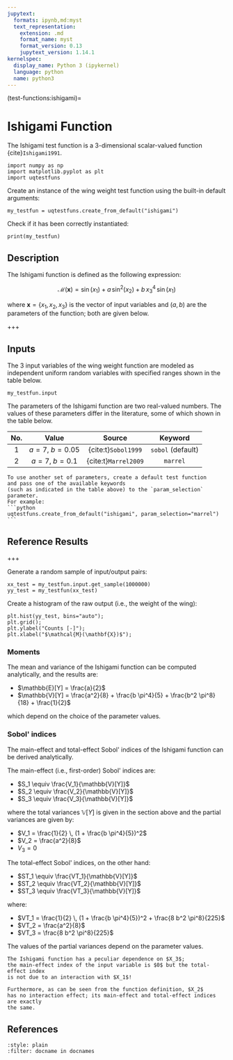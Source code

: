 ```yaml
---
jupytext:
  formats: ipynb,md:myst
  text_representation:
    extension: .md
    format_name: myst
    format_version: 0.13
    jupytext_version: 1.14.1
kernelspec:
  display_name: Python 3 (ipykernel)
  language: python
  name: python3
---
```


(test-functions:ishigami)=
# Ishigami Function

The Ishigami test function is a 3-dimensional scalar-valued function {cite}`Ishigami1991`.

```{code-cell} ipython3
import numpy as np
import matplotlib.pyplot as plt
import uqtestfuns
```

Create an instance of the wing weight test function using
the built-in default arguments:

```{code-cell} ipython3
my_testfun = uqtestfuns.create_from_default("ishigami")
```

Check if it has been correctly instantiated:

```{code-cell} ipython3
print(my_testfun)
```

## Description

The Ishigami function is defined as the following expression:

$$
\mathcal{M}(\boldsymbol{x}) = \sin(x_1) + a \, \sin^2(x_2) + b \, x_3^4 \, \sin{(x_1)} 
$$

where $\boldsymbol{x} = \{ x_1, x_2, x_3 \}$ is the vector of input variables
and $(a, b)$ are the parameters of the function;
both are given below.

+++

## Inputs

The 3 input variables of the wing weight function are modeled
as independent uniform random variables
with specified ranges shown in the table below.

```{code-cell} ipython3
my_testfun.input
```

The parameters of the Ishigami function are two real-valued numbers.
The values of these parameters differ in the literature,
some of which shown in the table below.

| No. | Value | Source | Keyword |
|:--:|:-----:|:-------:|:-------:|
| 1 | $a = 7$, $b = 0.05$ | {cite:t}`Sobol1999`  | `sobol` (default) |
| 2 | $a = 7$, $b = 0.1$  | {cite:t}`Marrel2009` | `marrel` |

````{note}
To use another set of parameters, create a default test function
and pass one of the available keywords
(such as indicated in the table above) to the `param_selection` parameter.
For example:
```python
uqtestfuns.create_from_default("ishigami", param_selection="marrel")
```
````

## Reference Results

+++

Generate a random sample of input/output pairs:

```{code-cell} ipython3
xx_test = my_testfun.input.get_sample(1000000)
yy_test = my_testfun(xx_test)
```

Create a histogram of the raw output (i.e., the weight of the wing):

```{code-cell} ipython3
plt.hist(yy_test, bins="auto");
plt.grid();
plt.ylabel("Counts [-]");
plt.xlabel("$\mathcal{M}(\mathbf{X})$");
```

### Moments

The mean and variance of the Ishigami function can be computed analytically,
and the results are:

- $\mathbb{E}[Y] = \frac{a}{2}$
- $\mathbb{V}[Y] = \frac{a^2}{8} + \frac{b \pi^4}{5} + \frac{b^2 \pi^8}{18} + \frac{1}{2}$

which depend on the choice of the parameter values.

### Sobol' indices

The main-effect and total-effect Sobol' indices of the Ishigami function can be 
derived analytically.

The main-effect (i.e., first-order) Sobol' indices are:

- $S_1 \equiv \frac{V_1}{\mathbb{V}[Y]}$
- $S_2 \equiv \frac{V_2}{\mathbb{V}[Y]}$
- $S_3 \equiv \frac{V_3}{\mathbb{V}[Y]}$

where the total variances $\mathbb{V}[Y]$ is given in the section above and
the partial variances are given by:

- $V_1 = \frac{1}{2} \, (1 + \frac{b \pi^4}{5})^2$
- $V_2 = \frac{a^2}{8}$
- $V_3 = 0$

The total-effect Sobol' indices, on the other hand:

- $ST_1 \equiv \frac{VT_1}{\mathbb{V}[Y]}$
- $ST_2 \equiv \frac{VT_2}{\mathbb{V}[Y]}$
- $ST_3 \equiv \frac{VT_3}{\mathbb{V}[Y]}$

where:

- $VT_1 = \frac{1}{2} \, (1 + \frac{b \pi^4}{5})^2 + \frac{8 b^2 \pi^8}{225}$
- $VT_2 = \frac{a^2}{8}$
- $VT_3 = \frac{8 b^2 \pi^8}{225}$

The values of the partial variances depend on the parameter values.

```{note}
The Ishigami function has a peculiar dependence on $X_3$;
the main-effect index of the input variable is $0$ but the total-effect index
is not due to an interaction with $X_1$!

Furthermore, as can be seen from the function definition, $X_2$
has no interaction effect; its main-effect and total-effect indices are exactly
the same.
```

## References

```{bibliography}
:style: plain
:filter: docname in docnames
```